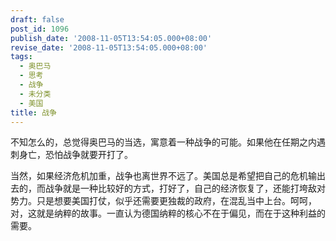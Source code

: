 ```yaml
---
draft: false
post_id: 1096
publish_date: '2008-11-05T13:54:05.000+08:00'
revise_date: '2008-11-05T13:54:05.000+08:00'
tags:
  - 奥巴马
  - 思考
  - 战争
  - 未分类
  - 美国
title: 战争
---
```


不知怎么的，总觉得奥巴马的当选，寓意着一种战争的可能。如果他在任期之内遇刺身亡，恐怕战争就要开打了。

当然，如果经济危机加重，战争也离世界不远了。美国总是希望把自己的危机输出去的，而战争就是一种比较好的方式，打好了，自己的经济恢复了，还能打垮敌对势力。只是想要美国打仗，似乎还需要更独裁的政府，在混乱当中上台。呵呵，对，这就是纳粹的故事。一直认为德国纳粹的核心不在于偏见，而在于这种利益的需要。
